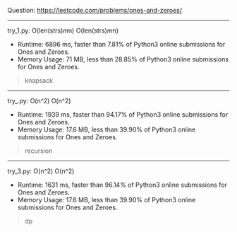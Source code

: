 Question: https://leetcode.com/problems/ones-and-zeroes/

---

try_1.py: O(len(strs)*m*n) O(len(strs)*m*n)

* Runtime: 6896 ms, faster than 7.81% of Python3 online submissions for Ones and Zeroes.
* Memory Usage: 71 MB, less than 28.85% of Python3 online submissions for Ones and Zeroes.

> knapsack

---

try_.py: O(n^2) O(n^2)

* Runtime: 1939 ms, faster than 94.17% of Python3 online submissions for Ones and Zeroes.
* Memory Usage: 17.6 MB, less than 39.90% of Python3 online submissions for Ones and Zeroes.

> recursion

---

try_3.py: O(n^2) O(n^2)

* Runtime: 1631 ms, faster than 96.14% of Python3 online submissions for Ones and Zeroes.
* Memory Usage: 17.6 MB, less than 39.90% of Python3 online submissions for Ones and Zeroes.

> dp
